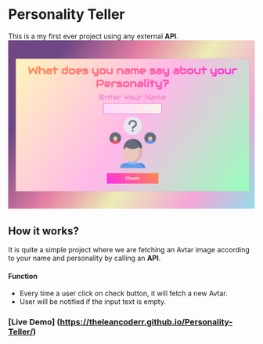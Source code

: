 # Personality Teller
 This is a my first ever project using any external **API**.
 ![alt Thumbnail](thumbnail.png)

## How it works?
 It is quite a simple project  where we are fetching an Avtar image according to your name and personality by calling an **API**.
 
#### Function
* Every time a user click on check button, it will fetch a new Avtar.
* User will be notified if the input text is empty.

### [Live Demo] (https://theleancoderr.github.io/Personality-Teller/)

